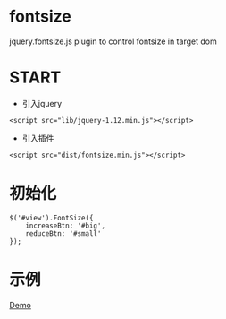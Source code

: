 # fontsize
jquery.fontsize.js plugin to control fontsize in target dom

# START

- 引入jquery

`<script src="lib/jquery-1.12.min.js"></script>`

- 引入插件

`<script src="dist/fontsize.min.js"></script>`

# 初始化

```
$('#view').FontSize({
    increaseBtn: '#big',
    reduceBtn: '#small'
});
```

# 示例

[Demo](https://fe.epoint.com.cn/fedemo/pages/fontsize/index.html)
